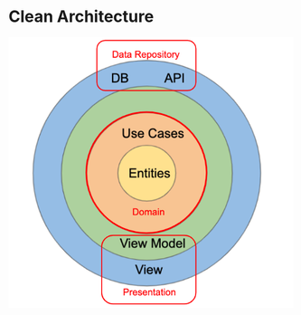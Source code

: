 Clean Architecture
===

![Alt text](README_FILES/CleanArchitecture.png?raw=true "Clean Artitecture")

